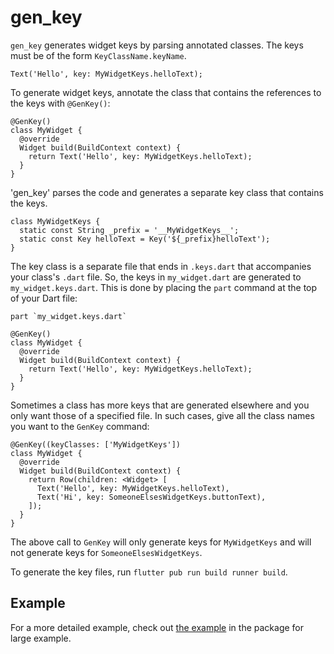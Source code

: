 # gen_key

`gen_key` generates widget keys by parsing annotated classes. The keys must be of the form `KeyClassName.keyName`. 

    Text('Hello', key: MyWidgetKeys.helloText);

To generate widget keys, annotate the class that contains the references to the keys with `@GenKey()`:

    @GenKey()
    class MyWidget {
      @override
      Widget build(BuildContext context) {
        return Text('Hello', key: MyWidgetKeys.helloText);
      }
    }

'gen_key' parses the code and generates a separate key class that contains the keys.

    class MyWidgetKeys {
      static const String _prefix = '__MyWidgetKeys__';
      static const Key helloText = Key('${_prefix}helloText');
    }

The key class is a separate file that ends in `.keys.dart` that accompanies your class's `.dart` file. So, the keys in `my_widget.dart` are generated to `my_widget.keys.dart`. This is done by placing the `part` command at the top of your Dart file:

    part `my_widget.keys.dart`

    @GenKey()
    class MyWidget {
      @override
      Widget build(BuildContext context) {
        return Text('Hello', key: MyWidgetKeys.helloText);
      }
    }

Sometimes a class has more keys that are generated elsewhere and you only want those of a specified file. In such cases, give all the class names you want to the `GenKey` command:

    @GenKey((keyClasses: ['MyWidgetKeys'])
    class MyWidget {
      @override
      Widget build(BuildContext context) {
        return Row(children: <Widget> [
          Text('Hello', key: MyWidgetKeys.helloText),
          Text('Hi', key: SomeoneElsesWidgetKeys.buttonText),
        ]);
      }
    }

The above call to `GenKey` will only generate keys for `MyWidgetKeys` and will not generate keys for `SomeoneElsesWidgetKeys`.

To generate the key files, run `flutter pub run build runner build`.

## Example

For a more detailed example, check out [the example]() in the package for large example.



